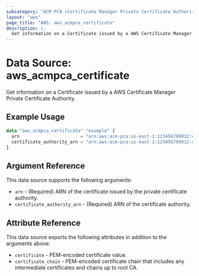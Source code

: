 ```yaml
---
subcategory: "ACM PCA (Certificate Manager Private Certificate Authority)"
layout: "aws"
page_title: "AWS: aws_acmpca_certificate"
description: |-
  Get information on a Certificate issued by a AWS Certificate Manager Private Certificate Authority
---
```


# Data Source: aws_acmpca_certificate

Get information on a Certificate issued by a AWS Certificate Manager Private Certificate Authority.

## Example Usage

```terraform
data "aws_acmpca_certificate" "example" {
  arn                       = "arn:aws:acm-pca:us-east-1:123456789012:certificate-authority/12345678-1234-1234-1234-123456789012/certificate/1234b4a0d73e2056789bdbe77d5b1a23"
  certificate_authority_arn = "arn:aws:acm-pca:us-east-1:123456789012:certificate-authority/12345678-1234-1234-1234-123456789012"
}
```

## Argument Reference

This data source supports the following arguments:

* `arn` - (Required) ARN of the certificate issued by the private certificate authority.
* `certificate_authority_arn` - (Required) ARN of the certificate authority.

## Attribute Reference

This data source exports the following attributes in addition to the arguments above:

* `certificate` - PEM-encoded certificate value.
* `certificate_chain` - PEM-encoded certificate chain that includes any intermediate certificates and chains up to root CA.
